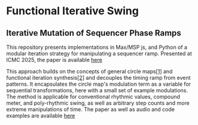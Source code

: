 # Functional Iterative Swing

## Iterative Mutation of Sequencer Phase Ramps

This repository presents implementations in Max/MSP js, and Python of a modular iteration strategy for manipulating a sequencer ramp. Presented at ICMC 2025, the paper is available [here](https://github.com/morganjenks/IterativeFunctionalSwing.git)

This approach builds on the concepts of general circle maps[[1]](https://link.springer.com/chapter/10.1007/978-3-030-70210-6_44) and functional iteration synthesis[[2]](https://direct.mit.edu/leon/article-abstract/34/3/249/44078/Iterated-Nonlinear-Functions-as-a-Sound-Generating?redirectedFrom=fulltext) and decouples the timing ramp from event patterns. It encapsulates the circle map's modulation term as a variable for sequential transformations, here with a small set of example modulations. The method is applicable for conventional rhythmic values, compound meter, and poly-rhythmic swing, as well as arbitrary step counts and more extreme manipulations of time. The paper as well as audio and code examples are available [here](https://github.com/morganjenks/IterativeFunctionalSwing)
